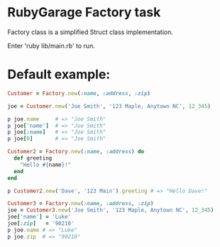 # RubyGarage Factory task

Factory class is a simplified Struct class implementation.

Enter 'ruby lib/main.rb' to run.

# Default example:

```ruby
Customer = Factory.new(:name, :address, :zip)

joe = Customer.new('Joe Smith', '123 Maple, Anytown NC', 12_345)

p joe.name     # => "Joe Smith"
p joe['name']  # => "Joe Smith"
p joe[:name]   # => "Joe Smith"
p joe[0]       # => "Joe Smith"

Customer2 = Factory.new(:name, :address) do
  def greeting
    "Hello #{name}!"
  end
end

p Customer2.new('Dave', '123 Main').greeting # => "Hello Dave!"

Customer3 = Factory.new(:name, :address, :zip)
joe = Customer3.new('Joe Smith', '123 Maple, Anytown NC', 12_345)
joe['name'] = 'Luke'
joe[:zip]   = '90210'
p joe.name # => "Luke"
p joe.zip  # => "90210"
```

